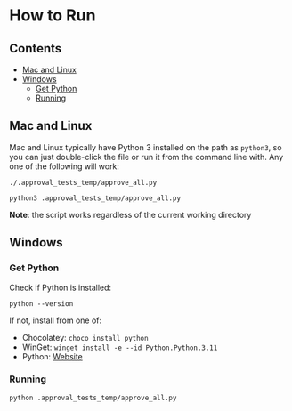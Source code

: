 # How to Run

<!-- toc -->
## Contents

  * [Mac and Linux](#mac-and-linux)
  * [Windows](#windows)
    * [Get Python](#get-python)
    * [Running](#running)<!-- endToc -->

## Mac and Linux

Mac and Linux typically have Python 3 installed on the path as `python3`,
so you can just double-click the file or run it from the command line with.
Any one of the following will work:

```commandline
./.approval_tests_temp/approve_all.py
```

```commandline
python3 .approval_tests_temp/approve_all.py
```

**Note**: the script works regardless of the current working directory

## Windows

### Get Python

Check if Python is installed:

```commandline
python --version
```

If not, install from one of:

- Chocolatey: `choco install python`
- WinGet: `winget install -e --id Python.Python.3.11`
- Python: [Website](https://www.python.org/downloads/)

### Running

```commandline
python .approval_tests_temp/approve_all.py
```

